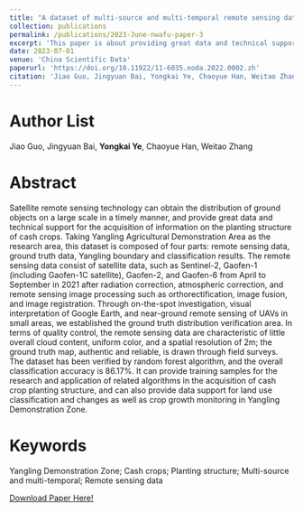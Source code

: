 ```yaml
---
title: "A dataset of multi-source and multi-temporal remote sensing data of cash crop planting structure in Yangling Agricultural Demonstration Zone (in Chinese)"
collection: publications
permalink: /publications/2023-June-nwafu-paper-3
excerpt: 'This paper is about providing great data and technical support for the acquisition of information on the planting structure of cash crops, taking Yangling Agricultural Demonstration Area as the research area.'
date: 2023-07-01
venue: 'China Scientific Data'
paperurl: 'https://doi.org/10.11922/11-6035.noda.2022.0002.zh'
citation: 'Jiao Guo, Jingyuan Bai, Yongkai Ye, Chaoyue Han, Weitao Zhang (2023). A dataset of multi-source and multi-temporal remote sensing data of cash crop planting structure in Yangling Agricultural Demonstration Zone. China Scientific Data, 8(2). '
---
```


Author List
======
Jiao Guo, Jingyuan Bai, **Yongkai Ye**, Chaoyue Han, Weitao Zhang

Abstract
======
Satellite remote sensing technology can obtain the distribution of ground objects on a large scale in a timely manner, and provide great data and technical support for the acquisition of information on the planting structure of cash crops. Taking Yangling Agricultural Demonstration Area as the research area, this dataset is composed of four parts: remote sensing data, ground truth data, Yangling boundary and classification results. The remote sensing data consist of satellite data, such as Sentinel-2, Gaofen-1 (including Gaofen-1C satellite), Gaofen-2, and Gaofen-6 from April to September in 2021 after radiation correction, atmospheric correction, and remote sensing image processing such as orthorectification, image fusion, and image registration. Through on-the-spot investigation, visual interpretation of Google Earth, and near-ground remote sensing of UAVs in small areas, we established the ground truth distribution verification area. In terms of quality control, the remote sensing data are characteristic of little overall cloud content, uniform color, and a spatial resolution of 2m; the ground truth map, authentic and reliable, is drawn through field surveys. The dataset has been verified by random forest algorithm, and the overall classification accuracy is 86.17%. It can provide training samples for the research and application of related algorithms in the acquisition of cash crop planting structure, and can also provide data support for land use classification and changes as well as crop growth monitoring in Yangling Demonstration Zone.

Keywords
======
Yangling Demonstration Zone; Cash crops; Planting structure; Multi-source and multi-temporal; Remote sensing data

[Download Paper Here!](https://doi.org/10.11922/11-6035.noda.2022.0002.zh)
